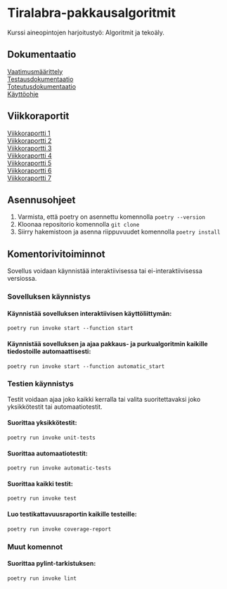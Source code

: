 # Tiralabra-pakkausalgoritmit

Kurssi aineopintojen harjoitustyö: Algoritmit ja tekoäly.

## Dokumentaatio
[Vaatimusmäärittely](https://github.com/xelmas/Tiralabra-pakkausalgoritmit/blob/main/documentation/specification.md) \
[Testausdokumentaatio](https://github.com/xelmas/Tiralabra-pakkausalgoritmit/blob/main/documentation/testing.md) \
[Toteutusdokumentaatio](https://github.com/xelmas/Tiralabra-pakkausalgoritmit/blob/main/documentation/implementation.md) \
[Käyttöohje](https://github.com/xelmas/Tiralabra-pakkausalgoritmit/blob/main/documentation/user_manual.md)


## Viikkoraportit
[Viikkoraportti 1](https://github.com/xelmas/Tiralabra-pakkausalgoritmit/blob/main/documentation/weeklyreports/weeklyreport1.md) \
[Viikkoraportti 2](https://github.com/xelmas/Tiralabra-pakkausalgoritmit/blob/main/documentation/weeklyreports/weeklyreport2.md) \
[Viikkoraportti 3](https://github.com/xelmas/Tiralabra-pakkausalgoritmit/blob/main/documentation/weeklyreports/weeklyreport3.md) \
[Viikkoraportti 4](https://github.com/xelmas/Tiralabra-pakkausalgoritmit/blob/main/documentation/weeklyreports/weeklyreport4.md) \
[Viikkoraportti 5](https://github.com/xelmas/Tiralabra-pakkausalgoritmit/blob/main/documentation/weeklyreports/weeklyreport5.md) \
[Viikkoraportti 6](https://github.com/xelmas/Tiralabra-pakkausalgoritmit/blob/main/documentation/weeklyreports/weeklyreport6.md) \
[Viikkoraportti 7](https://github.com/xelmas/Tiralabra-pakkausalgoritmit/blob/main/documentation/weeklyreports/weeklyreport7.md) 

## Asennusohjeet
1. Varmista, että poetry on asennettu komennolla ```poetry --version```
2. Kloonaa repositorio komennolla ```git clone```
3. Siirry hakemistoon ja asenna riippuvuudet komennolla ```poetry install```

## Komentorivitoiminnot

Sovellus voidaan käynnistää interaktiivisessa tai ei-interaktiivisessa versiossa.

### Sovelluksen käynnistys

#### Käynnistää sovelluksen interaktiivisen käyttöliittymän:
```
poetry run invoke start --function start
```

#### Käynnistää sovelluksen ja ajaa pakkaus- ja purkualgoritmin kaikille tiedostoille automaattisesti:
```
poetry run invoke start --function automatic_start
```

### Testien käynnistys

Testit voidaan ajaa joko kaikki kerralla tai valita suoritettavaksi joko yksikkötestit tai automaatiotestit.

#### Suorittaa yksikkötestit:
```
poetry run invoke unit-tests
```

#### Suorittaa automaatiotestit:
```
poetry run invoke automatic-tests
```

#### Suorittaa kaikki testit:
```
poetry run invoke test
```

#### Luo testikattavuusraportin kaikille testeille:
```
poetry run invoke coverage-report
```
### Muut komennot

#### Suorittaa pylint-tarkistuksen:
```
poetry run invoke lint
```
